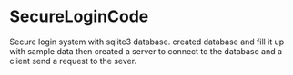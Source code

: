 # SecureLoginCode
Secure login system with sqlite3 database.
created database and fill it up with sample data
then created a server to connect to the database
and a client send a request to the sever.
